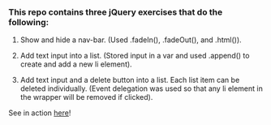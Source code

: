 ### This repo contains three jQuery exercises that do the following:

1. Show and hide a nav-bar. (Used .fadeIn(), .fadeOut(), and .html()).  

2. Add text input into a list. (Stored input in a var and used .append() to create and add a new li element).

3. Add text input and a delete button into a list. Each list item can be
   deleted individually. (Event delegation was used so that any li element in the wrapper will be removed if clicked).

See in action
[here](https://jennypenfield.github.io/event-listeners/)!

